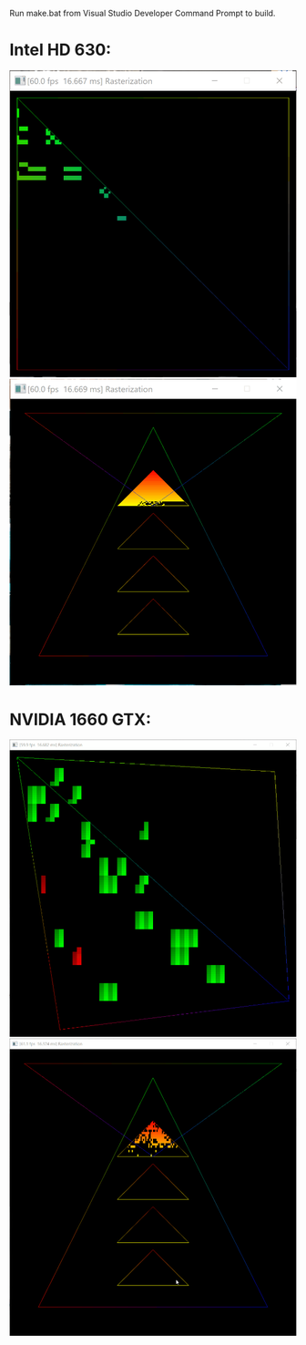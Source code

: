 Run make.bat from Visual Studio Developer Command Prompt to build.

# Intel HD 630:

![image](/intel.gif)
![image](/intel_630.gif)

# NVIDIA 1660 GTX:

![image](/nvidia_wave.gif)
![image](/nvidia_1660.gif)
